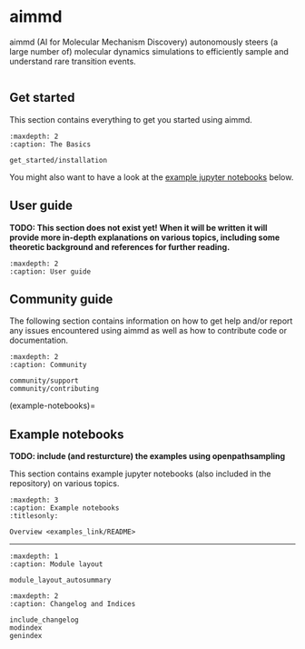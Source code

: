 # aimmd

aimmd (AI for Molecular Mechanism Discovery) autonomously steers (a large number of) molecular dynamics simulations to efficiently sample and understand rare transition events.

```{include} ../../CITATIONS.md
```

## Get started

This section contains everything to get you started using aimmd.

```{toctree}
:maxdepth: 2
:caption: The Basics

get_started/installation
```

You might also want to have a look at the [example jupyter notebooks](example-notebooks) below.

## User guide

**TODO: This section does not exist yet! When it will be written it will provide more in-depth explanations on various topics, including some theoretic background and references for further reading.**

```{toctree}
:maxdepth: 2
:caption: User guide

```

## Community guide

The following section contains information on how to get help and/or report any issues encountered using aimmd as well as how to contribute code or documentation.

```{toctree}
:maxdepth: 2
:caption: Community

community/support
community/contributing
```

(example-notebooks)=
## Example notebooks

**TODO: include (and resturcture) the examples using openpathsampling**

This section contains example jupyter notebooks (also included in the repository) on various topics.

```{toctree}
:maxdepth: 3
:caption: Example notebooks
:titlesonly:

Overview <examples_link/README>
```

----------------

```{toctree}
:maxdepth: 1
:caption: Module layout

module_layout_autosummary
```

```{toctree}
:maxdepth: 2
:caption: Changelog and Indices

include_changelog
modindex
genindex
```
